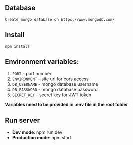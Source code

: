 ## Database
`Create mongo database on https://www.mongodb.com/`

## Install
`npm install`

## Environment variables:
1. `PORT` - port number
2. `ENVIRONMENT` - site url for cors access
3. `DB_USERNAME` - mongo database username
4. `DB_PASSWORD` - mongo database password
5. `SECRET_KEY` - secret key for JWT token

**Variables need to be provided in .env file in the root folder**

## Run server

* **Dev mode**: npm run dev
* **Production mode**: npm start
